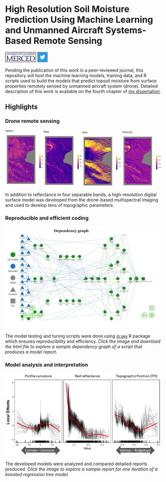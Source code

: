 # High Resolution Soil Moisture Prediction Using Machine Learning and Unmanned Aircraft Systems-Based Remote Sensing

[![Lab Website](https://github.com/saraya209/soil_ksat/blob/master/imgs/ucmerced_25.png)](http://soilphysics.ucmerced.edu "Soil Physics @ UC Merced")
[![Twitter](https://github.com/saraya209/soil_ksat/blob/master/imgs/Twitter_Social_Icon_Square_Color_33.png)](https://twitter.com/SamuelA209 "@SamuelA209")

Pending the publication of this work in a peer-reviewed journal, this repository will host the machine learning models, training data, and R scripts used to build the models that predict topsoil moisture from surface properties remotely sensed by unmanned aircraft system (drone). Detailed description of this work is available on the fourth chapter of [my dissertation](https://escholarship.org/uc/item/23d272xg#page=87).

## Highlights

### Drone remote sensing
![](https://github.com/saraya209/Drone_machine_learning/blob/master/ad/topo_variables.jpg)

In addition to reflectance in four separable bands, a high-resolution digital surface model was developed from the drone-based multispectral imaging and used to develop tens of topographic parameters.

### Reproducible and efficient coding
[![](https://github.com/saraya209/Drone_machine_learning/blob/master/ad/dependency_snip.png)](https://github.com/saraya209/Drone_machine_learning/blob/master/ad/Plan_GBM_Drake.html)

The model testing and tuning scripts were done using [`drake`](https://ropenscilabs.github.io/drake-manual/) R package which ensures  reproducibility and efficiency. *Click the image and download the html file to explore a sample dependency graph of a script that produces a model report.*

### Model analysis and interpretation
[![](https://github.com/saraya209/Drone_machine_learning/blob/master/ad/variable_effect.png)](http://htmlpreview.github.io/?https://github.com/saraya209/Drone_machine_learning/blob/master/ad/gbm_62_analysis.html)

The developed models were analyzed and compared detailed reports produced. *Click the image to explore a sample report for one iteration of a boosted regression tree model.*
